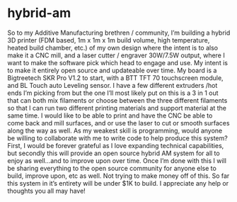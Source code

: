 # hybrid-am
So to my Additive Manufacturing brethren / community, I’m building a hybrid 3D printer (FDM based, 1m x 1m x 1m build volume, high temperature, heated build chamber, etc.) of my own design where the intent is to also make it a CNC mill, and a laser cutter / engraver 30W/7.5W output, where I want to make the software pick which head to engage and use. My intent is to make it entirely open source and updateable over time. My board is a Bigtreetech SKR Pro V1.2 to start, with a BTT TFT 70 touchscreen module, and BL Touch auto Leveling sensor. I have a few different extruders /hot ends I’m picking from but the one I’ll most likely put on this is a 3 in 1 out that can both mix filaments or choose between the three different filaments so that I can run two different printing materials and support material at the same time. I would like to be able to print and have the CNC be able to come back and mill surfaces, and or use the laser to cut or smooth surfaces along the way as well. As my weakest skill is programming, would anyone be willing to collaborate with me to write code to help produce this system?  First, I would be forever grateful as I love expanding technical capabilities, but secondly this will provide an open source hybrid AM system for all to enjoy as well...and to improve upon over time. Once I’m done with this I will be sharing everything to the open source community for anyone else to build, improve upon, etc as well. Not trying to make money off of this. So far this system in it’s entirety will be under $1K to build. I appreciate any help or thoughts you all may have! 
